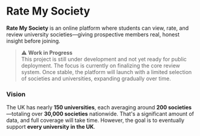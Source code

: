 # Rate My Society

**Rate My Society** is an online platform where students can view, rate, and review university societies—giving prospective members real, honest insight before joining.

> ⚠️ **Work in Progress**  
> This project is still under development and not yet ready for public deployment. The focus is currently on finalizing the core review system. Once stable, the platform will launch with a limited selection of societies and universities, expanding gradually over time.

### Vision

The UK has nearly **150 universities**, each averaging around **200 societies**—totaling over **30,000 societies** nationwide. That's a significant amount of data, and full coverage will take time. However, the goal is to eventually support **every university in the UK**.
